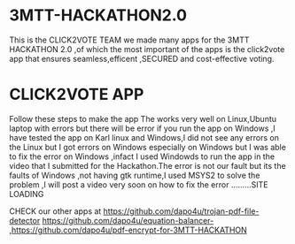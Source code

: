 # 3MTT-HACKATHON2.0

This is the CLICK2VOTE TEAM we made many apps for the 3MTT HACKATHON 2.0 ,of which the most important of the apps is the click2vote app that ensures seamless,efficent ,SECURED and cost-effective voting.
#  CLICK2VOTE APP
Follow these steps to make the app
The works very well on Linux,Ubuntu laptop with errors but there will be error if you run the app on Windows ,I have tested the app on Karl linux and Windows,I did not see any errors on the Linux but I got errors on Windows especially on Windows but I was able to fix the error on Windows ,infact I used Windowds to run the app in the video that I submitted for the Hackathon.The error is not our fault but its the faults of Windows ,not having gtk runtime,I used MSYS2 to solve the problem ,I will post a video very soon on how to fix the error .........SITE LOADING 

CHECK our other apps at https://github.com/dapo4u/trojan-pdf-file-detector  https://github.com/dapo4u/equation-balancer-   ,https://github.com/dapo4u/pdf-encrypt-for-3MTT-HACKATHON

